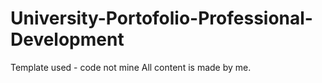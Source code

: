 # University-Portofolio-Professional-Development
Template used - code not mine 
All content is made by me.
